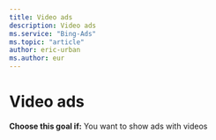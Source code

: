 ```yaml
---
title: Video ads
description: Video ads
ms.service: "Bing-Ads"
ms.topic: "article"
author: eric-urban
ms.author: eur
---
```


# Video ads

**Choose this goal if:**    You want to show ads with videos


